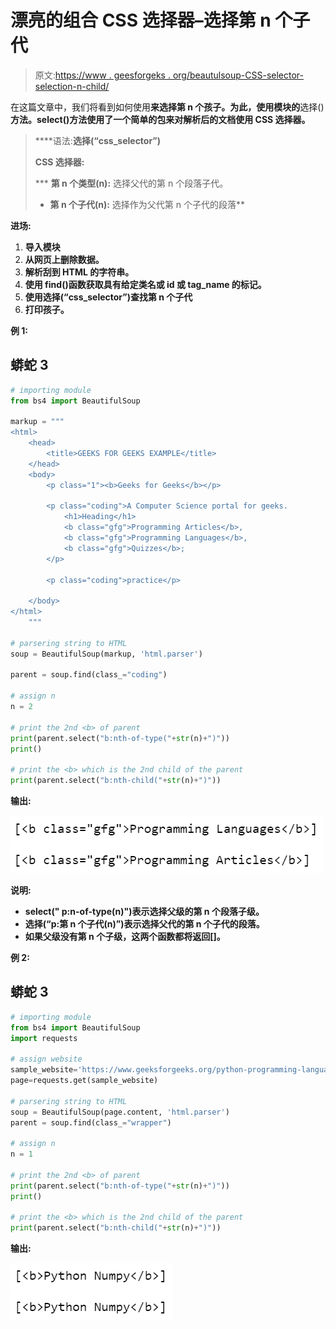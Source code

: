 # 漂亮的组合 CSS 选择器–选择第 n 个子代

> 原文:[https://www . geesforgeks . org/beautulsoup-CSS-selector-selection-n-child/](https://www.geeksforgeeks.org/beautifulsoup-css-selector-selecting-nth-child/)

在这篇文章中，我们将看到如何使用[](https://www.geeksforgeeks.org/implementing-web-scraping-python-beautiful-soup/)**来选择第 n 个孩子。为此，使用模块的**选择()**方法。select()方法使用了一个简单的包来对解析后的文档使用 CSS 选择器。**

> ****语法:**选择(“css_selector”)**
> 
> **CSS 选择器:**
> 
>  ***   **第 n 个类型(n):** 选择父代的第 n 个段落子代。
> *   **第 n 个子代(n):** 选择作为父代第 n 个子代的段落**

****进场:****

1.  **导入模块**
2.  **从网页上删除数据。**
3.  **解析刮到 HTML 的字符串。**
4.  **使用 find()函数获取具有给定类名或 id 或 tag_name 的标记。**
5.  **使用选择(“css_selector”)查找第 n 个子代**
6.  **打印孩子。**

****例 1:****

## **蟒蛇 3**

```py
# importing module
from bs4 import BeautifulSoup

markup = """
<html>
    <head>
        <title>GEEKS FOR GEEKS EXAMPLE</title>
    </head>
    <body>
        <p class="1"><b>Geeks for Geeks</b></p>

        <p class="coding">A Computer Science portal for geeks.
            <h1>Heading</h1>
            <b class="gfg">Programming Articles</b>,
            <b class="gfg">Programming Languages</b>,
            <b class="gfg">Quizzes</b>;
        </p>

        <p class="coding">practice</p>

    </body>
</html>
    """

# parsering string to HTML
soup = BeautifulSoup(markup, 'html.parser')

parent = soup.find(class_="coding")

# assign n
n = 2

# print the 2nd <b> of parent
print(parent.select("b:nth-of-type("+str(n)+")"))
print()

# print the <b> which is the 2nd child of the parent
print(parent.select("b:nth-child("+str(n)+")"))
```

****输出:****

**![](img/6e54fb331d3a23a5d7f02c3834eaed18.png)**

****说明:****

*   **select(" p:n-of-type(n)")表示选择父级的第 n 个段落子级。**
*   **选择(“p:第 n 个子代(n)”)表示选择父代的第 n 个子代的段落。**
*   **如果父级没有第 n 个子级，这两个函数都将返回[]。**

****例 2:****

## **蟒蛇 3**

```py
# importing module
from bs4 import BeautifulSoup
import requests

# assign website
sample_website='https://www.geeksforgeeks.org/python-programming-language/'
page=requests.get(sample_website)

# parsering string to HTML
soup = BeautifulSoup(page.content, 'html.parser')
parent = soup.find(class_="wrapper")

# assign n
n = 1

# print the 2nd <b> of parent
print(parent.select("b:nth-of-type("+str(n)+")"))
print()

# print the <b> which is the 2nd child of the parent
print(parent.select("b:nth-child("+str(n)+")"))
```

****输出:****

**![](img/055c09d3559fbb6bffcee277422434b6.png)**